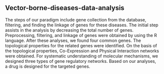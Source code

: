 ## Vector-borne-diseases-data-analysis
The steps of our paradigm include gene collection from the database, filtering, and finding the linkage of genes for these diseases. The initial step assists in the analysis by decreasing the total number of genes. Preprocessing, filtering, and linkage of genes were obtained by using the R language. After these analyses, we found four common genes. The topological properties for the related genes were identified. On the basis of the topological properties, Co-Expression and Physical Interaction networks were obtained. For systematic understanding of molecular mechanisms, we designed three types of gene regulatory networks. Based on our analyses, a drug is designed for the targeted genes.
